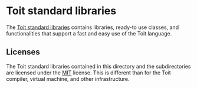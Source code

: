 # Toit standard libraries

The [Toit standard libraries](https://libs.toit.io/) contains libraries, ready-to use classes, and
functionalities that support a fast and easy use of the Toit language.


## Licenses

The Toit standard libraries contained in this directory and the subdirectories
are licensed under the [MIT](LICENSE) license. This is different than
for the Toit compiler, virtual machine, and other infrastructure.
